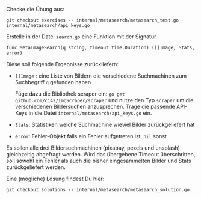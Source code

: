 Checke die Übung aus:

    git checkout exercises -- internal/metasearch/metasearch_test.go internal/metasearch/api_keys.go

Erstelle in der Datei `search.go` eine Funktion mit der Signatur

    func MetaImageSearch(q string, timeout time.Duration) ([]Image, Stats, error)

Diese soll folgende Ergebnisse zurückliefern:

- `[]Image` : eine Liste von Bildern die verschiedene Suchmachinen zum Suchbegriff `q` gefunden haben

    Füge dazu die Bibliothek scraper ein: `go get github.com/ci42/ImgScraper/scraper` und nutze den Typ `scraper`
    um die verschiedenen Bildersuchen anzusprechen. Trage die passende API-Keys in die Datei `internal/metasearch/api_keys.go` ein. 
  
- `Stats`: Statistiken welche Suchmachine wieviel Bilder zurückgeliefert hat

- `error`: Fehler-Objekt falls ein Fehler aufgetreten ist, `nil` sonst

Es sollen alle drei Bildersuchmachinen (pixabay, pexels und unsplash) gleichzeitig abgefragt werden. Wird
das übergebene Timeout überschritten, soll sowohl ein Fehler als auch die bisher eingesammelten Bilder und Stats
zurückgeliefert werden.

Eine (mögliche) Lösung findest Du hier:

    git checkout solutions -- internal/metasearch/metasearch_solution.go



